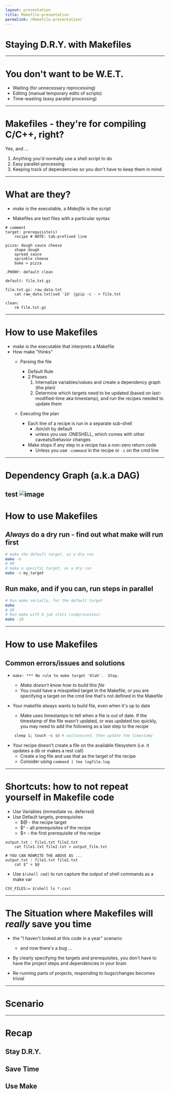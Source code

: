 ```yaml
---
layout: presentation
title: Makefile-presentation
permalink: /Makefile-presentation/
---
```


# Staying D.R.Y. with Makefiles

---

# You don't want to be W.E.T.

* Waiting (for unnecessary reprocessing)
* Editing (manual temporary edits of scripts)
* Time-wasting (easy parallel processing)

---

# Makefiles - they're for compiling C/C++, right?

Yes, and ...
1. Anything you'd normally use a shell script to do
2. Easy parallel-processing
3. Keeping track of dependencies so you don't have to keep them in mind

---

# What are they? 

* _make_ is the executable, a _Makefile_ is the script

* Makefiles are text files with a particular syntax

```make
# comment
target: prerequisite(s)
	recipe # NOTE: tab-prefixed line
```

```make
pizza: dough sauce cheese
	shape dough
	spread sauce
	sprinkle cheese
	bake > pizza
```


```make
.PHONY: default clean

default: file.txt.gz

file.txt.gz: raw_data.txt
	cat raw_data.txt|sed '1d' |gzip -c - > file.txt

clean:
	rm file.txt.gz
```
---

# How to use Makefiles

* _make_ is the executable that interprets a Makefile
* How make "thinks"
   * Parsing the file
      * Default Rule
      * 2 Phases
         1. Internalize variables/values and create a dependency graph (the plan)
         1. Determine which targets need to be updated (based on last-modified-time aka timestamp), and run the recipes needed to update them

   * Executing the plan
      * Each line of a recipe is run in a separate sub-shell
         * /bin/sh by default
         * unless you use .ONESHELL, which comes with other caveats/behavior changes
      * Make stops if any step in a recipe has a non-zero return code
        * Unless you use `-command` in the recipe or `-i` on the cmd line

---
# Dependency Graph (a.k.a DAG)
test
![image](/assets/images/diagram.svg)
---

# How to use Makefiles
## _Always_ do a dry run - find out what make will run first
```bash
# make the default target, as a dry run
make -n
# OR
# make a specific target, as a dry run
make -n my_target
```

## Run make, and if you can, run steps in parallel
```bash
# Run make serially, for the default target
make
# OR
# Run make with 8 job slots (subprocesses)
make -j8
```

---

# How to use Makefiles
## Common errors/issues and solutions
* `make: *** No rule to make target 'blah'.  Stop.` 
  * _Make doesn't know how to build this file_
  * You could have a misspelled target in the Makefile, or you are specifying a target on the cmd line that's not defined in the Makefile

* Your makefile always wants to build file, even when it's up to date
  * Make uses timestamps to tell when a file is out of date.  If the timestamp of the file wasn't updated, or was updated too quickly, you may need to add the following as a last step to the recipe
```makefile
	sleep 1; touch -c $@ # waitasecond, then update the timestamp
```
* Your recipe doesn't create a file on the available filesystem (i.e. it updates a db or makes a rest call)
  * Create a log file and use that as the target of the recipe
  * Consider using `command | tee logfile.log`

---

# Shortcuts: how to not repeat yourself in Makefile code

* Use Variables (immediate vs. deferred)
* Use Default targets, prerequisites
  * $@ - the recipe target
  * $^ - all prerequisites of the recipe
  * $< - the first prerequisite of the recipe

```make
output.txt : file1.txt file2.txt
	cat file1.txt file2.txt > output_file.txt

# YOU CAN REWRITE THE ABOVE AS ...
output.txt : file1.txt file2.txt
	cat $^ > $@
```
* Use `$(shell cmd)` to run capture the output of shell commands as a make var

```make
CSV_FILES:= $(shell ls *.csv)
```

---

# The Situation where Makefiles will _really_ save you time
* the "I haven't looked at this code in a year" scenario
  * and now there's a bug ...

* By clearly specifying the targets and prerequisites, you don't have to have the project steps and dependencies in your brain
* Re-running parts of projects, responding to bugs/changes becomes trivial

---

# Scenario

---

# Recap
## Stay D.R.Y.
## Save Time
## Use Make
